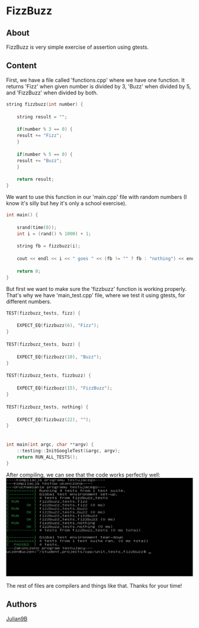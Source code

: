 # FizzBuzz

## About

FizzBuzz is very simple exercise of assertion using gtests.

## Content

First, we have a file called 'functions.cpp' where we have one function. It returns 'Fizz' when given number is divided by 3, 'Buzz' when divided by 5, and 'FizzBuzz' when divided by both.

```cpp
string fizzbuzz(int number) {

    string result = "";

    if(number % 3 == 0) {
	result += "Fizz";
    }

    if(number % 5 == 0) {
	result += "Buzz";
    }

    return result;
}
```

We want to use this function in our 'main.cpp' file with random numbers (I know it's silly but hey it's only a school exercise).

```cpp
int main() {

    srand(time(0));
    int i = (rand() % 1000) + 1;

    string fb = fizzbuzz(i);

    cout << endl << i << " goes " << (fb != "" ? fb : "nothing") << endl << endl;

    return 0;
}
```

But first we want to make sure the 'fizzbuzz' function is working properly. That's why we have 'main_test.cpp' file, where we test it using gtests, for different numbers.

```cpp
TEST(fizzbuzz_tests, fizz) {

    EXPECT_EQ(fizzbuzz(6), "Fizz");
}

TEST(fizzbuzz_tests, buzz) {

    EXPECT_EQ(fizzbuzz(10), "Buzz");
}

TEST(fizzbuzz_tests, fizzbuzz) {

    EXPECT_EQ(fizzbuzz(15), "FizzBuzz");
}

TEST(fizzbuzz_tests, nothing) {

    EXPECT_EQ(fizzbuzz(22), "");
}


int main(int argc, char **argv) {
    ::testing::InitGoogleTest(&argc, argv);
    return RUN_ALL_TESTS();
}
```

After compiling, we can see that the code works perfectly well:
![Result in console](../../images/FizzbuzzResult.PNG)

The rest of files are compilers and things like that. Thanks for your time!

## Authors
[Julian9B](https://github.com/Julian9B)
